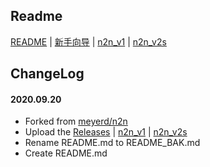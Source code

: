 ## Readme

[README](README_BAK.md) | [新手向导](http://www.lucktu.com/archives/783.html) | [n2n_v1](https://github.com/bk-forked/n2n_old/tree/master/n2n_v1) | [n2n_v2s](https://github.com/bk-forked/n2n_old/tree/master/n2n_v2)

## ChangeLog

#### 2020.09.20
* Forked from [meyerd/n2n](https://github.com/meyerd/n2n)
* Upload the [Releases](https://github.com/bk-forked/n2n_old/releases) | [n2n_v1](https://github.com/bk-forked/n2n_old/releases/tag/n2n_v1) | [n2n_v2s](https://github.com/bk-forked/n2n_old/releases/tag/n2n_v2s)
* Rename README.md to README_BAK.md
* Create README.md
